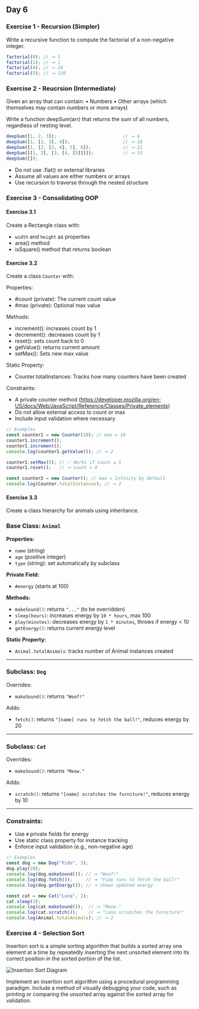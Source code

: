 ## Day 6

### Exercise 1 - Recursion (Simpler)

Write a recursive function to compute the factorial of a non-negative integer. 

```js
factorial(0); // ➞ 1
factorial(1); // ➞ 1
factorial(4); // ➞ 24
factorial(5); // ➞ 120
```

### Exercise 2 - Reucrsion (Intermediate)

Given an array that can contain:
	•	Numbers
	•	Other arrays (which themselves may contain numbers or more arrays)

Write a function deepSum(arr) that returns the sum of all numbers, regardless of nesting level.

```js
deepSum([1, 2, 3]);                         // ➞ 6
deepSum([1, [2, 3], 4]);                    // ➞ 10
deepSum([1, [2, [3, 4], 5], 6]);            // ➞ 21
deepSum([[1, 2], [3, [4, [5]]]]);           // ➞ 15
deepSum([]);      
```

- Do not use .flat() or external libraries
- Assume all values are either numbers or arrays
- Use recursion to traverse through the nested structure

### Exercise 3 - Consolidating OOP

#### Exercise 3.1

Create a Rectangle class with:
- `width` and `height` as properties
- area() method 
- isSquare() method that returns boolean


#### Exercise 3.2

Create a class `Counter` with:

Properties:
- #count (private): The current count value
- #max (private): Optional max value

Methods: 
- increment(): increases count by 1
- decrement(): decreases count by 1
- reset(): sets count back to 0
- getValue(): returns current amount
- setMax(): Sets new max value 

Static Property:
- Counter.totalInstances: Tracks how many counters have been created

Constraints: 
- A private counter method (https://developer.mozilla.org/en-US/docs/Web/JavaScript/Reference/Classes/Private_elements)
- Do not allow external access to count or max
- Include input validation where necessary

```js
// Examples
const counter1 = new Counter(10); // max = 10
counter1.increment();
counter1.increment();
console.log(counter1.getValue()); // ➞ 2

counter1.setMax(5); // ✅ Works if count ≤ 5
counter1.reset();   // ➞ count = 0

const counter2 = new Counter(); // max = Infinity by default
console.log(Counter.totalInstances); // ➞ 2
```

#### Exercise 3.3

Create a class hierarchy for animals using inheritance.

### Base Class: `Animal`

**Properties:**
- `name` (string)
- `age` (positive integer)
- `type` (string): set automatically by subclass

**Private Field:**
- `#energy` (starts at 100)

**Methods:**
- `makeSound()`: returns `"..."` (to be overridden)
- `sleep(hours)`: increases energy by `10 * hours`, max 100
- `play(minutes)`: decreases energy by `1 * minutes`, throws if energy < 10
- `getEnergy()`: returns current energy level

**Static Property:**
- `Animal.totalAnimals`: tracks number of Animal instances created

---

### Subclass: `Dog`

Overrides:
- `makeSound()`: returns `"Woof!"`

Adds:
- `fetch()`: returns `"[name] runs to fetch the ball!"`, reduces energy by 20

---

### Subclass: `Cat`

Overrides:
- `makeSound()`: returns `"Meow."`

Adds:
- `scratch()`: returns `"[name] scratches the furniture!"`, reduces energy by 10

---

### Constraints:
- Use `#` private fields for energy  
- Use static class property for instance tracking
- Enforce input validation (e.g., non-negative age)


```js
// Examples
const dog = new Dog("Fido", 3);
dog.play(20);
console.log(dog.makeSound()); // ➞ "Woof!"
console.log(dog.fetch());     // ➞ "Fido runs to fetch the ball!"
console.log(dog.getEnergy()); // ➞ shows updated energy

const cat = new Cat("Luna", 2);
cat.sleep(3);
console.log(cat.makeSound());  // ➞ "Meow."
console.log(cat.scratch());    // ➞ "Luna scratches the furniture!"
console.log(Animal.totalAnimals); // ➞ 2
```


### Exercise 4 - Selection Sort

Insertion sort is a simple sorting algorithm that builds a sorted array one element at a time by repeatedly inserting the next unsorted element into its correct position in the sorted portion of the list.

![Insertion Sort Diagram](https://media.geeksforgeeks.org/wp-content/uploads/20240408140301/Insertion-Sort.webp)

Implement an insertion sort algorithm using a procedural programming paradigm. Include a method of visually debugging your code, such as printing or comparing the unsorted array against the sorted array for validation.

